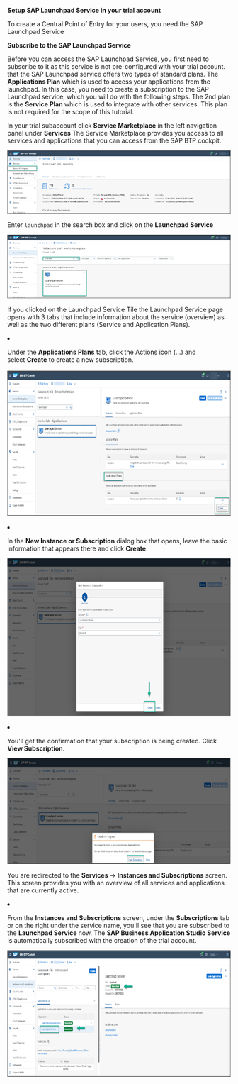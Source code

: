 **Setup SAP Launchpad Service in your trial account**

To create a Central Point of Entry for your users, you need the SAP Launchpad Service

**Subscribe to the SAP Launchpad Service**

Before you can access the SAP Launchpad Service, you first need to subscribe to it as this service is not pre-configured with your trial account.
that the SAP Launchpad service offers two types of standard plans. The **Applications Plan** which is used to access your applications from the launchpad. In this case, you need to create a subscription to the SAP Launchpad service, which you will do with the following steps. The 2nd plan is the **Service Plan** which is used to integrate with other services. This plan is not required for the scope of this tutorial.

In your trial subaccount click **Service Marketplace** in the left navigation panel under **Services**
The Service Marketplace provides you access to all services and applications that you can access from the SAP BTP cockpit.

![](/images/Service_marketplace.png)
        

Enter <code>launchpad</code> in the search box and click on the **Launchpad Service**


![](/images/Find_launchpad.png)
<p>If you clicked on the Launchpad Service Tile the Launchpad Service page opens with 3 tabs that include information about the service (overview) as well as the two different plans (Service and Application Plans).</p>
</li>
<li>
<p>Under the&nbsp;<strong>Applications Plans</strong>&nbsp;tab, click the Actions icon (&hellip;) and select&nbsp;<strong>Create</strong>&nbsp;to create a new subscription.<br /><br /><img src="/images/Create_subscription.png" width="815" height="327" /></p>
</li>
<li>
<p>In the&nbsp;<strong>New Instance or Subscription</strong>&nbsp;dialog box that opens, leave the basic information that appears there and click&nbsp;<strong>Create</strong>.</p>
<p><img src="/images/Create.png" alt="Create" width="805" height="355" /></p>
</li>
<li>
<p>You'll get the confirmation that your subscription is being created. Click <strong>View Subscription</strong>.</p>
<p><img src="/images/View_subscription.png" alt="View subscription" width="801" height="238" /></p>
<p>You are redirected to the <strong>Services</strong>&nbsp;-&gt;&nbsp;<strong>Instances and Subscriptions</strong>&nbsp;screen. This screen provides you with an overview of all services and applications that are currently active.</p>
</li>
<li>
<p>From the&nbsp;<strong>Instances and Subscriptions</strong>&nbsp;screen, under the&nbsp;<strong>Subscriptions</strong> tab or on the right under the service name, you'll see that you are subscribed to the <strong>Launchpad Service </strong>now. The <strong>SAP Business Application Studio Service</strong> is automatically subscribed with the creation of the trial account.</p>
<p><img src="/images/Subscribed.png" alt="Subscribed" width="792" height="285" /></p>
</li>
</ol>
<p>&nbsp;</p>
<p>&nbsp;</p>
